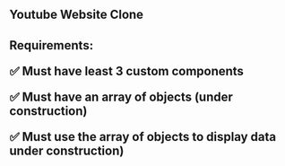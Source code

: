 <h2>Youtube Website Clone<h2>

  <p>Requirements:</p>
  <p>✅ Must have least 3 custom components</p>
  <p>✅ Must have an array of objects (under construction)</p>
  <p>✅ Must use the array of objects to display data under construction)</p>
